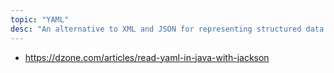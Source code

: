 ```yaml
---
topic: "YAML"
desc: "An alternative to XML and JSON for representing structured data in a machine and human readable format"
---
```


* <https://dzone.com/articles/read-yaml-in-java-with-jackson>
